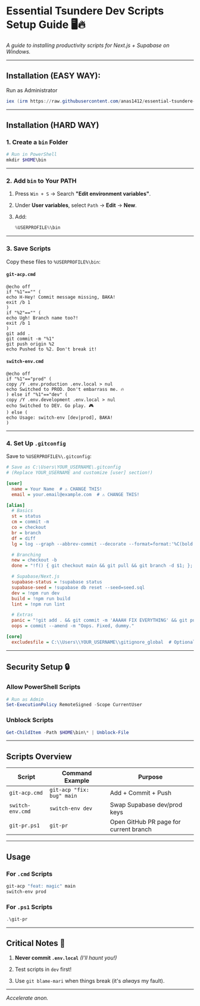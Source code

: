# Essential Tsundere Dev Scripts Setup Guide 🖥️🔥

_A guide to installing productivity scripts for Next.js + Supabase on Windows._

---

## **Installation (EASY WAY):**
Run as Administrator

```powershell
iex (irm https://raw.githubusercontent.com/anas1412/essential-tsundere-dev-scripts/main/Setup-TsundereDev.ps1)
```

---

## **Installation (HARD WAY)**

### 1\. **Create a `bin` Folder**

```powershell
# Run in PowerShell
mkdir $HOME\bin
```

---

### 2\. **Add `bin` to Your PATH**

1.  Press `Win + S` → Search **"Edit environment variables"**.

2.  Under **User variables**, select `Path` → **Edit** → **New**.

3.  Add:
    ```powershell
    %USERPROFILE%\bin
    ```

---

### 3\. **Save Scripts**

Copy these files to `%USERPROFILE%\bin`:

#### **`git-acp.cmd`**

```batch
@echo off
if "%1"=="" (
echo H-Hey! Commit message missing, BAKA!
exit /b 1
)
if "%2"=="" (
echo Ugh! Branch name too?!
exit /b 1
)
git add .
git commit -m "%1"
git push origin %2
echo Pushed to %2. Don't break it!
```

#### **`switch-env.cmd`**

```batch
@echo off
if "%1"=="prod" (
copy /Y .env.production .env.local > nul
echo Switched to PROD. Don't embarrass me. 🔥
) else if "%1"=="dev" (
copy /Y .env.development .env.local > nul
echo Switched to DEV. Go play. 🎮
) else (
echo Usage: switch-env [dev|prod], BAKA!
)
```

---

### 4\. **Set Up `.gitconfig`**

Save to `%USERPROFILE%\.gitconfig`:

```ini
# Save as C:\Users\YOUR_USERNAME\.gitconfig
# (Replace YOUR_USERNAME and customize [user] section!)

[user]
  name = Your Name  # ⚠️ CHANGE THIS!
  email = your.email@example.com  # ⚠️ CHANGE THIS!

[alias]
  # Basics
  st = status
  cm = commit -m
  co = checkout
  br = branch
  df = diff
  lg = log --graph --abbrev-commit --decorate --format=format:'%C(bold blue)%h%C(reset) - %C(bold cyan)%aD%C(reset) %C(bold green)(%ar)%C(reset)%C(bold yellow)%d%C(reset)%n''          %C(white)%s%C(reset) %C(dim white)- %an%C(reset)'

  # Branching
  new = checkout -b
  done = "!f() { git checkout main && git pull && git branch -d $1; }; f"

  # Supabase/Next.js
  supabase-status = !supabase status
  supabase-seed = !supabase db reset --seed=seed.sql
  dev = !npm run dev
  build = !npm run build
  lint = !npm run lint

  # Extras
  panic = "!git add . && git commit -m 'AAAAH FIX EVERYTHING' && git push origin main"
  oops = commit --amend -m "Oops. Fixed, dummy."

[core]
  excludesfile = C:\\Users\\YOUR_USERNAME\\gitignore_global  # Optional
```

---

## **Security Setup 🔒**

### Allow PowerShell Scripts

```powershell
# Run as Admin
Set-ExecutionPolicy RemoteSigned -Scope CurrentUser
```

### Unblock Scripts

```powershell
Get-ChildItem -Path $HOME\bin\* | Unblock-File
```

---

## **Scripts Overview**

| Script           | Command Example           | Purpose                                |
| ---------------- | ------------------------- | -------------------------------------- |
| `git-acp.cmd`    | `git-acp "fix: bug" main` | Add + Commit + Push                    |
| `switch-env.cmd` | `switch-env dev`          | Swap Supabase dev/prod keys            |
| `git-pr.ps1`     | `git-pr`                  | Open GitHub PR page for current branch |

---

## **Usage**

### For `.cmd` Scripts

```bash
git-acp "feat: magic" main
switch-env prod
```

### For `.ps1` Scripts

```powershell
.\git-pr
```

---

## **Critical Notes 💢**

1.  **Never commit `.env.local`** *(I'll haunt you!)*

2.  Test scripts in `dev` first!

3.  Use `git blame-mari` when things break (it's *always* my fault).

---

_Accelerate anon._
